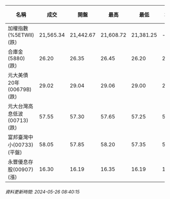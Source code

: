 | 名稱 | 成交 | 開盤 | 最高 | 最低 | 均價 | 成交金額(億) | 昨收 | 漲跌幅 | 漲跌 | 總量 | 昨量 | 振幅 |
| -------- | -------- | -------- | -------- |-------- | -------- | -------- |-------- |-------- |-------- | -------- | -------- |-------- |
|加權指數(%5ETWII) (跌)|21,565.34|21,442.67|21,608.72|21,381.25|-|4,142.14|21,607.43|0.19%|42.09|8,583,335|0|1.05%|
|合庫金(5880) (跌)|26.20|26.35|26.45|26.20|26.28|3.09|26.40|0.76%|0.20|11,768|10,169|0.95%|
|元大美債20年(00679B) (跌)|29.02|29.04|29.06|29.00|29.02|9.52|29.11|0.31%|0.09|32,793|35,875|0.21%|
|元大台灣高息低波(00713) (跌)|57.55|57.30|57.65|57.25|57.51|2.85|57.60|0.09%|0.05|4,954|6,761|0.69%|
|富邦臺灣中小(00733) (平盤)|58.05|57.85|58.20|57.35|57.83|0.855|58.05|0.00%|0.00|1,478|1,968|1.46%|
|永豐優息存股(00907) (漲)|16.30|16.19|16.35|16.19|16.28|0.316|16.22|0.49%|0.08|1,943|1,687|0.99%|
###### 資料更新時間: 2024-05-26 08:40:15